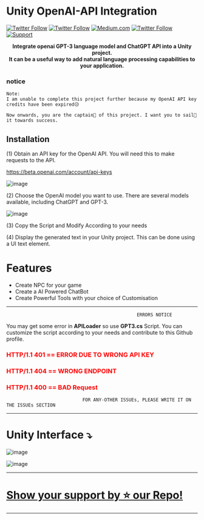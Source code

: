 # Unity OpenAI-API Integration
[![Twitter Follow](https://img.shields.io/twitter/follow/youtube?label=Follow&logo=Github&style=social)](https://github.com/himanshuskyrockets) [![Twitter Follow](https://img.shields.io/twitter/follow/youtube?label=subscribe&logo=youtube&style=social)](https://www.youtube.com/watch?v=2nc4Hkyl9Q0) [![Medium.com](https://img.shields.io/badge/medium-.com-blue)](https://medium.com/@Clubwritter) [![Twitter Follow](https://img.shields.io/twitter/follow/youtube?label=Follow&logo=twitter&style=social)](https://twitter.com/superman_space) [![Support](https://img.shields.io/badge/-Support-green)](https://github.com/sponsors/himanshuskyrockets/)

<div align="center" style="text-align: center">

**Integrate openai GPT-3 language model and ChatGPT API into a Unity project. 
</br>It can be a useful way to add natural language processing capabilities to your application.**

</div>

### notice

```
Note: 
I am unable to complete this project further because my OpenAI API key credits have been expired😥

Now onwards, you are the captain🧢 of this project. I want you to sail🚢 it towards success.
```

## Installation
(1) Obtain an API key for the OpenAI API. You will need this to make requests to the API. 

https://beta.openai.com/account/api-keys

![image](https://user-images.githubusercontent.com/84278213/214848674-4f0b2539-3982-4b69-b6c5-b6657f109f70.png)

(2) Choose the OpenAI model you want to use. There are several models available, including ChatGPT and GPT-3.

![image](https://user-images.githubusercontent.com/84278213/214849126-0090d54b-102e-4821-bf91-45eb80573a4d.png)


(3) Copy the Script and Modify According to your needs


(4) Display the generated text in your Unity project. This can be done using a UI text element.


# Features
- Create NPC for your game
- Create a AI Powered ChatBot
- Create Powerful Tools with your choice of Customisation

 ***************************************************************************************************

                                                    ERRORS NOTICE
                                                   
  You may get some error in **APILoader** so use **GPT3.cs** Script. You can customize the script according to your needs and contribute to this Github profile.
  
<span style="color:red">

  ###  HTTP/1.1 401 == ERROR DUE TO WRONG API KEY
    
</span>
<span style="color:red">

   ### HTTP/1.1 404 == WRONG ENDPOINT 
</span>
<span style="color:red">

   ### HTTP/1.1 400 == BAD Request 
</span>

                                FOR ANY-OTHER ISSUEs, PLEASE WRITE IT ON THE ISSUEs SECTION
 ***************************************************************************************************
 
 
# **Unity Interface ⤵️**


![image](https://user-images.githubusercontent.com/84278213/227189100-becca7f1-3406-480a-be8c-d81a9d70c0b4.png)

![image](https://user-images.githubusercontent.com/84278213/227187013-2ad56aba-844f-4978-9088-4a387a758f65.png)





**************************************************************
# [Show your support by ⭐️ our Repo!](https://github.com/sponsors/himanshuskyrockets/)


***************************************************************
